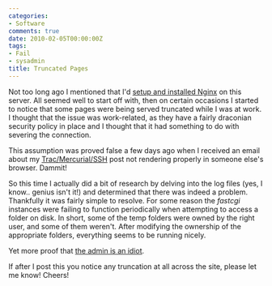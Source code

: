 ```yaml
---
categories:
- Software
comments: true
date: 2010-02-05T00:00:00Z
tags:
- Fail
- sysadmin
title: Truncated Pages
---
```


Not too long ago I mentioned that I'd <a href="/posts/now-running-nginx/" title="Now Running Nginx">setup and installed Nginx</a> on this server. All seemed well to start off with, then on certain occasions I started to notice that some pages were being served truncated while I was at work. I thought that the issue was work-related, as they have a fairly draconian security policy in place and I thought that it had something to do with severing the connection.

This assumption was proved false a few days ago when I received an email about my <a href="/posts/setting-up-trac-mercurial-and-ssh-on-windows/">Trac/Mercurial/SSH</a> post not rendering properly in someone else's browser. Dammit!

So this time I actually did a bit of research by delving into the log files (yes, I know.. genius isn't it!) and determined that there was indeed a problem. Thankfully it was fairly simple to resolve. For some reason the <em>fastcgi</em> instances were failing to function periodically when attempting to access a folder on disk. In short, some of the temp folders were owned by the right user, and some of them weren't. After modifying the ownership of the appropriate folders, everything seems to be running nicely.

Yet more proof that <a href="/posts/the-admin-is-an-idiot/" title="The Admin is an Idiot">the admin is an idiot</a>.

If after I post this you notice any truncation at all across the site, please let me know! Cheers!
